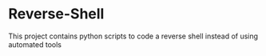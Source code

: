 # Reverse-Shell
This project contains python scripts to code a reverse shell instead of using automated tools
